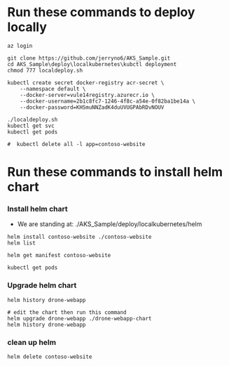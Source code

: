 # Run these commands to deploy locally
```
az login

git clone https://github.com/jerryno6/AKS_Sample.git
cd AKS_Sample\deploy\localkubernetes\kubctl deployment
chmod 777 localdeploy.sh

kubectl create secret docker-registry acr-secret \
    --namespace default \
    --docker-server=vule14registry.azurecr.io \
    --docker-username=2b1c8fc7-1246-4f8c-a54e-0f82ba1be14a \
    --docker-password=KHSmuNNZadK4duUVUGPAbRDvNOUV

./localdeploy.sh
kubectl get svc
kubectl get pods

#  kubectl delete all -l app=contoso-website
```

# Run these commands to install helm chart

### Install helm chart
- We are standing at: ./AKS_Sample/deploy/localkubernetes/helm
```
helm install contoso-website ./contoso-website
helm list

helm get manifest contoso-website

kubectl get pods
```

### Upgrade helm chart
```
helm history drone-webapp

# edit the chart then run this command
helm upgrade drone-webapp ./drone-webapp-chart
helm history drone-webapp
```

### clean up helm
```
helm delete contoso-website
```